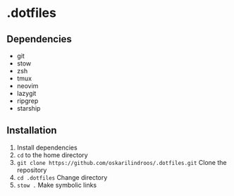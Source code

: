 # .dotfiles


## Dependencies

- git
- stow
- zsh
- tmux
- neovim
- lazygit
- ripgrep
- starship

## Installation


1. Install dependencies
2. `cd` to the home directory
3. `git clone https://github.com/oskarilindroos/.dotfiles.git` Clone the repository
4. `cd .dotfiles` Change directory
5. `stow .` Make symbolic links


